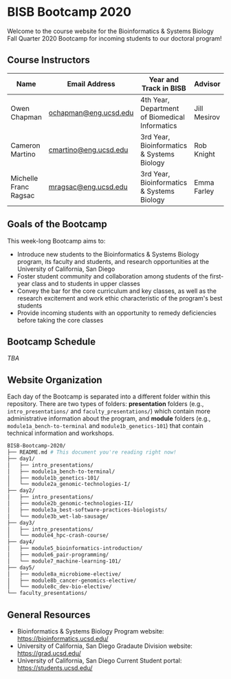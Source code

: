 # BISB Bootcamp 2020

Welcome to the course website for the Bioinformatics & Systems Biology Fall Quarter 2020 Bootcamp for incoming students to our doctoral program! 

## Course Instructors

| Name                  | Email Address                                         | Year and Track in BISB                         | Advisor      |
| --------------------- | ----------------------------------------------------- | ---------------------------------------------- | ------------ |
| Owen Chapman          | [ochapman@eng.ucsd.edu](mailto:ochapman@eng.ucsd.edu) | 4th Year, Department of Biomedical Informatics | Jill Mesirov |
| Cameron Martino       | [cmartino@eng.ucsd.edu](mailto:cmartino@eng.ucsd.edu) | 3rd Year, Bioinformatics & Systems Biology     | Rob Knight   |
| Michelle Franc Ragsac | [mragsac@eng.ucsd.edu](mailto:mragsac@eng.ucsd.edu)   | 3rd Year, Bioinformatics & Systems Biology     | Emma Farley  |

## Goals of the Bootcamp

This week-long Bootcamp aims to:

* Introduce new students to the Bioinformatics & Systems Biology program, its faculty and students, and research opportunities at the University of California, San Diego
* Foster student community and collaboration among students of the first-year class and to students in upper classes
* Convey the bar for the core curriculum and key classes, as well as the research excitement and work ethic characteristic of the program's best students
* Provide incoming students with an opportunity to remedy deficiencies before taking the core classes

## Bootcamp Schedule

*TBA* 

## Website Organization

Each day of the Bootcamp is separated into a different folder within this repository. There are two types of folders: **presentation** folders (e.g., `intro_presentations/` and `faculty_presentations/`) which contain more administrative information about the program, and **module** folders (e.g., `module1a_bench-to-terminal` and `module1b_genetics-101`) that contain technical information and workshops. 

```bash
BISB-Bootcamp-2020/
├── README.md # This document you're reading right now! 
├── day1/
│   ├── intro_presentations/
│   ├── module1a_bench-to-terminal/
│   ├── module1b_genetics-101/
│   └── module2a_genomic-technologies-I/
├── day2/
│   ├── intro_presentations/
│   ├── module2b_genomic-technologies-II/
│   ├── module3a_best-software-practices-biologists/
│   └── module3b_wet-lab-sausage/
├── day3/
│   ├── intro_presentations/
│   └── module4_hpc-crash-course/
├── day4/
│   ├── module5_bioinformatics-introduction/
│   ├── module6_pair-programming/
│   └── module7_machine-learning-101/
├── day5/
│   ├── module8a_microbiome-elective/
│   ├── module8b_cancer-genomics-elective/
│   └── module8c_dev-bio-elective/
└── faculty_presentations/
```

## General Resources

* Bioinformatics & Systems Biology Program website: https://bioinformatics.ucsd.edu/
* University of California, San Diego Gradaute Division website: https://grad.ucsd.edu/
* University of California, San Diego Current Student portal: https://students.ucsd.edu/